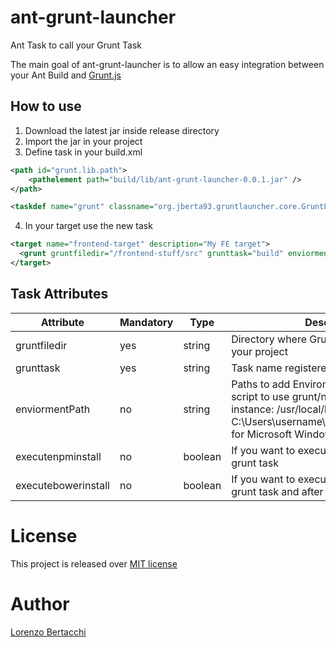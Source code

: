 # ant-grunt-launcher
Ant Task to call your Grunt Task

The main goal of ant-grunt-launcher is to allow an easy integration between your Ant Build and [Grunt.js](http://gruntjs.com/)

## How to use

1. Download the latest jar inside release directory
2. Import the jar in your project
3. Define task in your build.xml

  ```xml 
  <path id="grunt.lib.path">
      <pathelement path="build/lib/ant-grunt-launcher-0.0.1.jar" />
  </path>
  
  <taskdef name="grunt" classname="org.jberta93.gruntlauncher.core.GruntLauncher" classpathref="grunt.lib.path"/>
  ```
4.  In your target use the new task

  ```xml 
  <target name="frontend-target" description="My FE target">
    <grunt gruntfiledir="/frontend-stuff/src" grunttask="build" enviormentPath="/usr/local/bin" executenpminstall="false" executebowerinstall="false"/>
  </target>
  ```



## Task Attributes

Attribute | Mandatory | Type | Description
----|----|----|----
gruntfiledir | yes  | string | Directory where Gruntfile.js is located in your project
grunttask | yes  | string | Task name registered in Gruntfile.js
enviormentPath | no  | string | Paths to add Enviroment Path to allow the script to use grunt/node executable. For instance: /usr/local/bin for OSX or C:\Users\username\AppData\Roaming\npm for Microsoft Windows
executenpminstall | no  | boolean | If you want to execute npm install before grunt task
executebowerinstall | no  | boolean | If you want to execute bower install before grunt task and after npm install if enabled

# License

This project is released over [MIT license](http://opensource.org/licenses/MIT "MIT License")

# Author

[Lorenzo Bertacchi](http://www.lorenzobertacchi.it/?lang=en)
